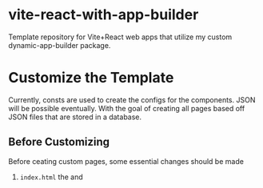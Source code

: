 # vite-react-with-app-builder

Template repository for Vite+React web apps that utilize my custom dynamic-app-builder package.

# Customize the Template
Currently, consts are used to create the configs for the components. JSON will be possible eventually. With the goal of creating all pages based off JSON files that are stored in a database.

## Before Customizing
Before ceating custom pages, some essential changes should be made

1. `index.html` the <link> and <title> within <head> should be changed to the desired website logo and name.
2. `.npmrc`
   - YOUR_PERSONAL_ACCESS_TOKEN should be replaced with the current personal access token (classic)
   - If environmental variables are being used for the personal access token, replace YOUR_PERSONAL_ACCESS_TOKEN with: ${ENVIRONMENT_VARIABLE_NAME_FOR_ACCESS_TOKEN}
3. Create `.env` file if you choose to use environment variables and add the access token to your `.env`.
4. `package.json` the `name` field should be changed to the desired name of the project.

## Pre-Made Configs
The following configurations are pre-made for the template

1. header and footer
    - A header and footer are already provided in the src/globalConfigs folder. They are imported into App.jsx and called into their respective <AppBuilder config={configName}> tags.
    - It is not necessary to import the configs for header and footer. If desired they can be made as consts in App.jsx.

2. Home and Contact
    - Home and Contact pages are already provided in the src/pages folder. They are imported into App.jsx.
    - Home and Contact pages also have pre-made configs in their respective files, they can be used as starting points.

## Creating New Pages
To create new pages, follow these steps
1. Create a new folder in the src/pages folder. Name the folder after the new page name.
2. Create a new file for the page in the folder you just made.
3. Add content to the page. There are multiple ways to do this. Here is an example with both ways:
```javascript
import { AppBuilder } from "@aleks-ey/dynamic-app-builder";
import pageConfig from "./PageConfig"; // configs can be made in seperate file for better readability and cleaner code

const PageName = () => {
    // example config as const in new page file, real config can be whatever you want
  const pageConfig = {
    type: "ElementComponent",
    props: {
      style: {
        backgroundColor: "bg-white",
        color: "text-white",
        height: "min-h-screen",
        width: "w-full",
      },
    },
    children: [
      {
        type: "ElementComponent",
        props: {
          style: {
            height: "h-screen",
            padding: "pt-32",
          },
        },
        children: [
          {
            type: "ElementComponent",
            props: {
              style: {
                className:
                  "justify-center items-center text-center font-florisha text-5xl",
              },
            },
            children: [
              {
                type: "TextComponent",
                props: {
                  text: "Hello World",
                },
              },
            ],
          },
        ],
      },
    ],
  };

  return (
    <>
    {/* pageConfig can either be declared in this file or imported from config file */}
    {/* you could also import miltiple config files and assemble them into a singl config const in this file */}
      <AppBuilder config={pageConfig} />
    </>
  );
};

export default PageName;
```
4. If you choose to import the configs, just create new files in the current page folder with appropriate names. For example: PageConfig.jsx
5. Import the new page into App.jsx.

## Styling

### Basics
You can use Tailwind CSS classes to style your components. All components have at least one "style" prop. You can add classes to the style prop like this:
 ```javascript
// style can all be one className:
style: {
    className: "w-20 h-20 text-red-500 hover:text-blue-500"
},
// or it can be an object with multiple styles
style: {
    wdith: "w-20",
    height: "h-20",
    color: "red",
    fontSize: "20px",
},
 ```
 Every component has default classes. These default classes will be overriden by the classes you provide in the style props if they affect the same css. For example, the button component may have a default class `border-2` but if we add `border-none` to our style prop, the AppBuilder will use our custom classes, so `border-none`. 

### SVGs
If you use SVGs, then you should use these options to change the color of them.
1. With tailwind css classes
    - Go to https://codepen.io/sosuke/pen/Pjoqqp
    - In the target color box, paste in your colors hexcode
    - Take note of the css `filter` that is returned at the bottom
    - In your svg style prop, add the classes like this: invert-[44%]
    - Here is a full example:
    ```javascript
    // target color was: #00a4d6
    // filter css we got was: filter: invert(44%) sepia(73%) saturate(3210%) hue-rotate(165deg) brightness(99%) contrast(109%);
    // so we can add that to our svg styling as tailwind css like this:
    style: {
        // in one line
        className: "w-20 h-20 shadow-none invert-[44%] sepia-[73%] saturate-[3210%] hue-rotate-[165deg] brightness-[99%] contrast-[109%]",
        // or seperately
        width: "w-20",
        height: "h-20",
        shadow: "shadow-none",
        filter: "invert-[44%] sepia-[73%] saturate-[3210%] hue-rotate-[165deg] brightness-[99%] contrast-[109%]",
    },
    ```

# Supabase
Supabase is the recommended tool for linking your project with backend data. It is easy to use, has a free plan, has an affordable paid plan, and is compatible with many other tools (e.g. Resend email api). 

## Setup

### Resend (Optional)

## Customize Supabase
You can customize the Supabase setup by creating a new files in the src/fetchUtilities folder. These files are used to get data from the supabase backend for pages. 

You can also create functions to send data to supabase either directly in the pages or in a seperate folder/file that you made. These functions can be passed as props to some of the components in dynamic-app-builder. For example, the FormComponent has a prop "onSubmit" that can take a function.
